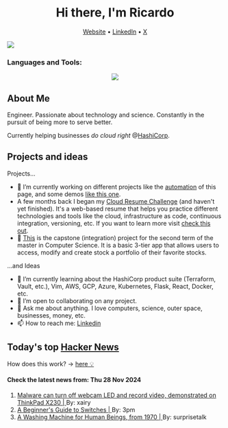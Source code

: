 
<!-- This is an HTML comment in your markdown file -->

<h1 align="center">Hi there, I'm Ricardo</h1>
<p align="center">
  <a href="ricardorompar.com">Website</a> •
  <a href="https://www.linkedin.com/in/ricardo-romero-paredes/">LinkedIn</a> •
  <a href="https://twitter.com/ricardorompar">X</a>
</p>
<img src="https://badges.pufler.dev/visits/{ricardorompar}/{ricardorompar}"/>

<h3 align="left">Languages and Tools:</h3>
<p align="center">
  <a href="https://skillicons.dev">
    <img src="https://skillicons.dev/icons?i=terraform,aws,gcp,azure,git,python,kubernetes,react,js,docker,ubuntu" />
  </a>
</p>

<h2>About Me</h2>
Engineer. Passionate about technology and science. Constantly in the pursuit of being more to serve better.

Currently helping businesses <i>do cloud right</i> @<a href="https://github.com/hashicorp">HashiCorp</a>.

<h2>Projects and ideas</h2>
Projects...
<ul>
  <li>🔭 I’m currently working on different projects like the <a href="https://github.com/ricardorompar/ricardorompar/blob/main/automate.py">automation</a> of this page, and some demos <a href="https://github.com/ricardorompar/boundary-ansible-demo">like this one</a>.
  </li>

  <li >A few months back I began my <a href="https://github.com/ricardorompar/cloudResumeChallenge">Cloud Resume Challenge</a> (and haven't yet finished). It's a web-based resume that helps you practice different technologies and tools like the cloud, infrastructure as code, continuous integration, versioning, etc. If you want to learn more visit <a href="https://cloudresumechallenge.dev/docs/the-challenge/aws/">check this out</a>.
  </li>

  <li>🔭 <a href="https://github.com/ricardorompar/capstoneT2">This</a> is the capstone (integration) project for the second term of the master in Computer Science. It is a basic 3-tier app that allows users to access, modify and create stock a portfolio of their favorite stocks.
  </li>
</ul>
...and Ideas
<ul>
  <li>🌱 I’m currently learning about the HashiCorp product suite (Terraform, Vault, etc.), Vim, AWS, GCP, Azure, Kubernetes, Flask, React, Docker, etc.
  </li>
  <li>👯 I’m open to collaborating on any project.</li>
  <li>💬 Ask me about anything. I love computers, science, outer space, businesses, money, etc.</li>
  <li>📫 How to reach me: <a href="https://www.linkedin.com/in/ricardo-romero-paredes/">Linkedin</a></li>
</ul>

<h2>Today's top <a href='https://news.ycombinator.com/'>Hacker News</a></h2>
How does this work? -> <a href='./AUTOMATIC.md'>here 💡</a>

<h4>Check the latest news from: Thu 28 Nov 2024</h4>
<ol>
<li>
    <a href=https://github.com/xairy/lights-out>
        Malware can turn off webcam LED and record video, demonstrated on ThinkPad X230 |
    </a>
    By: xairy
</li>

<li>
    <a href=https://www.theremingoat.com/blog/beginners-guide>
        A Beginner's Guide to Switches |
    </a>
    By: 3pm
</li>

<li>
    <a href=https://www.core77.com/posts/134471/A-Washing-Machine-for-Human-Beings-from-1970>
        A Washing Machine for Human Beings, from 1970 |
    </a>
    By: surprisetalk
</li>
</ol>